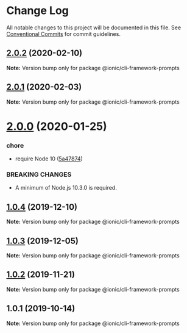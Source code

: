 # Change Log

All notable changes to this project will be documented in this file.
See [Conventional Commits](https://conventionalcommits.org) for commit guidelines.

## [2.0.2](https://github.com/ionic-team/ionic-cli/compare/@ionic/cli-framework-prompts@2.0.1...@ionic/cli-framework-prompts@2.0.2) (2020-02-10)

**Note:** Version bump only for package @ionic/cli-framework-prompts





## [2.0.1](https://github.com/ionic-team/ionic-cli/compare/@ionic/cli-framework-prompts@2.0.0...@ionic/cli-framework-prompts@2.0.1) (2020-02-03)

**Note:** Version bump only for package @ionic/cli-framework-prompts





# [2.0.0](https://github.com/ionic-team/ionic-cli/compare/@ionic/cli-framework-prompts@1.0.4...@ionic/cli-framework-prompts@2.0.0) (2020-01-25)


### chore

* require Node 10 ([5a47874](https://github.com/ionic-team/ionic-cli/commit/5a478746c074207b6dc96aa8771f04a606deb1ef))


### BREAKING CHANGES

* A minimum of Node.js 10.3.0 is required.





## [1.0.4](https://github.com/ionic-team/ionic-cli/compare/@ionic/cli-framework-prompts@1.0.3...@ionic/cli-framework-prompts@1.0.4) (2019-12-10)

**Note:** Version bump only for package @ionic/cli-framework-prompts





## [1.0.3](https://github.com/ionic-team/ionic-cli/compare/@ionic/cli-framework-prompts@1.0.2...@ionic/cli-framework-prompts@1.0.3) (2019-12-05)

**Note:** Version bump only for package @ionic/cli-framework-prompts





## [1.0.2](https://github.com/ionic-team/ionic-cli/compare/@ionic/cli-framework-prompts@1.0.1...@ionic/cli-framework-prompts@1.0.2) (2019-11-21)

**Note:** Version bump only for package @ionic/cli-framework-prompts





## 1.0.1 (2019-10-14)

**Note:** Version bump only for package @ionic/cli-framework-prompts
